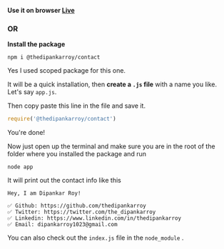 **Use it on browser [Live](https://npm.runkit.com/%40thedipankarroy%2Fcontact)**

### OR

**Install the package** 

```terminal
npm i @thedipankarroy/contact
```

Yes I used scoped package for this one.

It will be a quick installation, then **create a `.js` file** with a name you like.
Let's say `app.js`.

Then copy paste this line in the file and save it.

```js
require('@thedipankarroy/contact')
```

You're done!

Now just open up the terminal and make sure you are in the root of the folder where you installed the package and run

```terminal
node app
```

It will print out the contact info like this

```
Hey, I am Dipankar Roy!

✅ Github: https://github.com/thedipankarroy
✅ Twitter: https://twitter.com/the_dipankarroy
✅ Linkedin: https://www.linkedin.com/in/thedipankarroy
✅ Email: dipankarroy1023@gmail.com
```

You can also check out the `index.js` file in the `node_module` .

